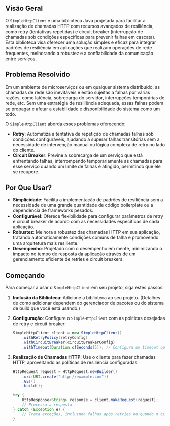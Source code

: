 ## Visão Geral

O `SimpleHttpClient` é uma biblioteca Java projetada para facilitar a realização de chamadas HTTP com recursos avançados de resiliência, como retry (tentativas repetidas) e circuit breaker (interrupção de chamadas sob condições específicas para prevenir falhas em cascata). Esta biblioteca visa oferecer uma solução simples e eficaz para integrar padrões de resiliência em aplicações que realizam operações de rede frequentes, melhorando a robustez e a confiabilidade da comunicação entre serviços.

## Problema Resolvido

Em um ambiente de microserviços ou em qualquer sistema distribuído, as chamadas de rede são inevitáveis e estão sujeitas a falhas por várias razões, como latência, sobrecarga do servidor, interrupções temporárias de rede, etc. Sem uma estratégia de resiliência adequada, essas falhas podem se propagar e afetar a estabilidade e disponibilidade do sistema como um todo.

O `SimpleHttpClient` aborda esses problemas oferecendo:

- **Retry**: Automatiza a tentativa de repetição de chamadas falhas sob condições configuráveis, ajudando a superar falhas transitórias sem a necessidade de intervenção manual ou lógica complexa de retry no lado do cliente.
- **Circuit Breaker**: Previne a sobrecarga de um serviço que está enfrentando falhas, interrompendo temporariamente as chamadas para esse serviço quando um limite de falhas é atingido, permitindo que ele se recupere.

## Por Que Usar?

- **Simplicidade**: Facilita a implementação de padrões de resiliência sem a necessidade de uma grande quantidade de código boilerplate ou a dependência de frameworks pesados.
- **Configurável**: Oferece flexibilidade para configurar parâmetros de retry e circuit breaker de acordo com as necessidades específicas de cada aplicação.
- **Robustez**: Melhora a robustez das chamadas HTTP em sua aplicação, tratando automaticamente condições comuns de falha e promovendo uma arquitetura mais resiliente.
- **Desempenho**: Projetado com o desempenho em mente, minimizando o impacto no tempo de resposta da aplicação através de um gerenciamento eficiente de retries e circuit breakers.

## Começando

Para começar a usar o `SimpleHttpClient` em seu projeto, siga estes passos:

1. **Inclusão da Biblioteca**: Adicione a biblioteca ao seu projeto. (Detalhes de como adicionar dependem do gerenciador de pacotes ou do sistema de build que você está usando.)

2. **Configuração**: Configure o `SimpleHttpClient` com as políticas desejadas de retry e circuit breaker:

    ```java
    SimpleHttpClient client = new SimpleHttpClient()
        .withRetryPolicy(retryConfig)
        .withCircuitBreaker(circuitBreakerConfig)
        .withTimeout(Duration.ofSeconds(5)); // Configura um timeout opcional
    ```

3. **Realização de Chamadas HTTP**: Use o cliente para fazer chamadas HTTP, aproveitando as políticas de resiliência configuradas:

    ```java
    HttpRequest request = HttpRequest.newBuilder()
        .uri(URI.create("http://example.com"))
        .GET()
        .build();

    try {
        HttpResponse<String> response = client.makeRequest(request);
        // Processa a resposta
    } catch (Exception e) {
        // Trata exceções, incluindo falhas após retries ou quando o circuit breaker está aberto
    }
    ```
